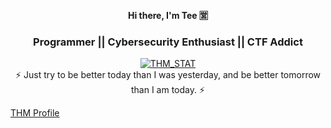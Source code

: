 <h4 align="center">Hi there, I'm Tee 🈺</h4>
<h3 align="center">Programmer || Cybersecurity Enthusiast || CTF Addict</h3>

<p align="center">
    <a href="https://tryhackme.com/p/foreztgump" target="_blank" rel="noopener noreferrer">
    <img src="https://tryhackme-badges.s3.amazonaws.com/foreztgump.png" alt="THM_STAT"/>
    </a>
    <br/>
    ⚡ Just try to be better today than I was yesterday, and be better tomorrow than I am today. ⚡
</p>

[THM Profile](https://tryhackme.com/p/foreztgump)

<!--
**foreztgump/foreztgump** is a ✨ _special_ ✨ repository because its `README.md` (this file) appears on your GitHub profile.

Here are some ideas to get you started:

- 🔭 I’m currently working on ...
- 🌱 I’m currently learning ...
- 👯 I’m looking to collaborate on ...
- 🤔 I’m looking for help with ...
- 💬 Ask me about ...
- 📫 How to reach me: ...
- 😄 Pronouns: ...
- ⚡ Fun fact: ...
-->
